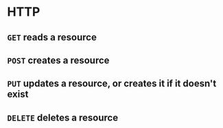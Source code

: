 # HTTP

## `GET` reads a resource

## `POST` creates a resource

## `PUT` updates a resource, or creates it if it doesn't exist

## `DELETE` deletes a resource
